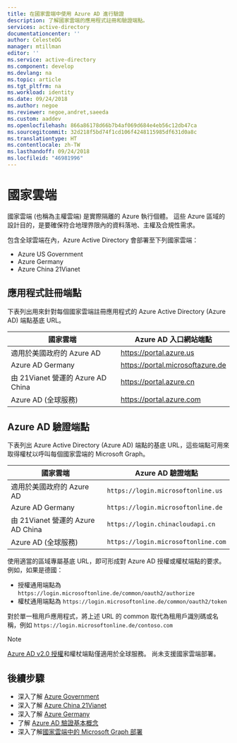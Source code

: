 ```yaml
---
title: 在國家雲端中使用 Azure AD 進行驗證
description: 了解國家雲端的應用程式註冊和驗證端點。
services: active-directory
documentationcenter: ''
author: CelesteDG
manager: mtillman
editor: ''
ms.service: active-directory
ms.component: develop
ms.devlang: na
ms.topic: article
ms.tgt_pltfrm: na
ms.workload: identity
ms.date: 09/24/2018
ms.author: negoe
ms.reviewer: negoe,andret,saeeda
ms.custom: aaddev
ms.openlocfilehash: 866a86178d66b7b4af069d684e4eb56c12db47ca
ms.sourcegitcommit: 32d218f5bd74f1cd106f4248115985df631d0a8c
ms.translationtype: HT
ms.contentlocale: zh-TW
ms.lasthandoff: 09/24/2018
ms.locfileid: "46981996"
---
```

# <a name="national-clouds"></a>國家雲端

國家雲端 (也稱為主權雲端) 是實際隔離的 Azure 執行個體。 這些 Azure 區域的設計目的，是要確保符合地理界限內的資料落地、主權及合規性需求。

包含全球雲端在內，Azure Active Directory 會部署至下列國家雲端：  

- Azure US Government
- Azure Germany
- Azure China 21Vianet

## <a name="app-registration-endpoints"></a>應用程式註冊端點

下表列出用來針對每個國家雲端註冊應用程式的 Azure Active Directory (Azure AD) 端點基底 URL。

| 國家雲端 | Azure AD 入口網站端點
| --- | --- |
| 適用於美國政府的 Azure AD |https://portal.azure.us
|Azure AD Germany |https://portal.microsoftazure.de
|由 21Vianet 營運的 Azure AD China |https://portal.azure.cn
|Azure AD (全球服務)|https://portal.azure.com

## <a name="azure-ad-authentication-endpoints"></a>Azure AD 驗證端點

下表列出 Azure Active Directory (Azure AD) 端點的基底 URL，這些端點可用來取得權杖以呼叫每個國家雲端的 Microsoft Graph。

| 國家雲端 | Azure AD 驗證端點
| --- | --- |
| 適用於美國政府的 Azure AD |`https://login.microsoftonline.us`
|Azure AD Germany| `https://login.microsoftonline.de`
|由 21Vianet 營運的 Azure AD China | `https://login.chinacloudapi.cn`
|Azure AD (全球服務)|`https://login.microsoftonline.com`

使用適當的區域專屬基底 URL，即可形成對 Azure AD 授權或權杖端點的要求。 例如，如果是德國：

- 授權通用端點為 `https://login.microsoftonline.de/common/oauth2/authorize`
- 權杖通用端點為 `https://login.microsoftonline.de/common/oauth2/token` 

對於單一租用戶應用程式，將上述 URL 的 common 取代為租用戶識別碼或名稱，例如 `https://login.microsoftonline.de/contoso.com`

>[!NOTE]
> [Azure AD v2.0 授權]( https://docs.microsoft.com/azure/active-directory/develop/active-directory-appmodel-v2-overview)和權杖端點僅適用於全球服務。 尚未支援國家雲端部署。

## <a name="next-steps"></a>後續步驟

- 深入了解 [Azure Government](https://docs.microsoft.com/azure/azure-government/)
- 深入了解 [Azure China 21Vianet](https://docs.microsoft.com/azure/china/)
- 深入了解 [Azure Germany](https://docs.microsoft.com/azure/germany/)
- 了解 [Azure AD 驗證基本概念](authentication-scenarios.md)
- 深入了解[國家雲端中的 Microsoft Graph 部署](https://developer.microsoft.com/graph/docs/concepts/deployments)